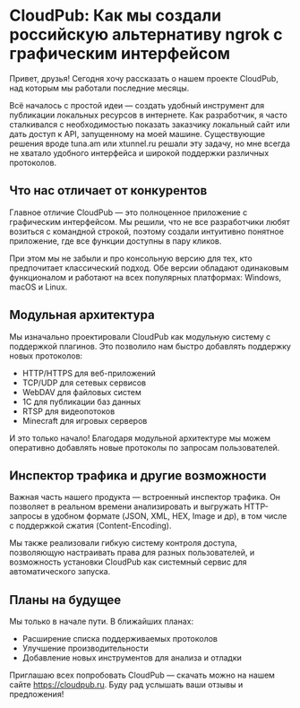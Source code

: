 # CloudPub: Как мы создали российскую альтернативу ngrok с графическим интерфейсом

Привет, друзья! Сегодня хочу рассказать о нашем проекте CloudPub, над которым мы работали последние месяцы.

Всё началось с простой идеи — создать удобный инструмент для публикации локальных ресурсов в интернете. Как разработчик, я часто сталкивался с необходимостью показать заказчику локальный сайт или дать доступ к API, запущенному на моей машине. Существующие решения вроде tuna.am или xtunnel.ru решали эту задачу, но мне всегда не хватало удобного интерфейса и широкой поддержки различных протоколов.

## Что нас отличает от конкурентов

Главное отличие CloudPub — это полноценное приложение с графическим интерфейсом. Мы решили, что не все разработчики любят возиться с командной строкой, поэтому создали интуитивно понятное приложение, где все функции доступны в пару кликов.

При этом мы не забыли и про консольную версию для тех, кто предпочитает классический подход. Обе версии обладают одинаковым функционалом и работают на всех популярных платформах: Windows, macOS и Linux.

## Модульная архитектура

Мы изначально проектировали CloudPub как модульную систему с поддержкой плагинов. Это позволило нам быстро добавлять поддержку новых протоколов:

- HTTP/HTTPS для веб-приложений
- TCP/UDP для сетевых сервисов
- WebDAV для файловых систем
- 1C для публикации баз данных
- RTSP для видеопотоков
- Minecraft для игровых серверов

И это только начало! Благодаря модульной архитектуре мы можем оперативно добавлять новые протоколы по запросам пользователей.

## Инспектор трафика и другие возможности

Важная часть нашего продукта — встроенный инспектор трафика. Он позволяет в реальном времени анализировать и выгружать HTTP-запросы в удобном формате (JSON, XML, HEX, Image и др), в том числе с поддержкой сжатия (Content-Encoding).

Мы также реализовали гибкую систему контроля доступа, позволяющую настраивать права для разных пользователей, и возможность установки CloudPub как системный сервис для автоматического запуска.

## Планы на будущее

Мы только в начале пути. В ближайших планах:
- Расширение списка поддерживаемых протоколов
- Улучшение производительности
- Добавление новых инструментов для анализа и отладки

Приглашаю всех попробовать CloudPub — скачать можно на нашем сайте https://cloudpub.ru. Буду рад услышать ваши отзывы и предложения!
